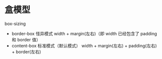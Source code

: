 # 盒模型

box-sizing

- border-box 怪异模式
  width + margin(左右)（即 width 已经包含了 padding 和 border 值）
- content-box 标准模式（默认模式）
  width + margin(左右) + padding(左右) + border(左右)
